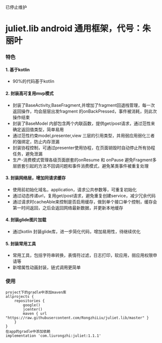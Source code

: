 已停止维护
# juliet.lib android 通用框架，代号：朱丽叶
### 特色
#### 1. 基于kotlin
* 90%的代码基于kotlin
#### 2. 封装高可复用mvp模式 
* 封装了BaseActivity,BaseFragment,并增加了fragment回退栈管理，每一次返回操作，均会层层出发fragment 的onBackPressed，事件被消耗，则此次操作结束  
* 封装了BaseModel 内部包含两个内联函数，提供get/post请求，通过范性来确定返回值类型，简单易用  
* 通过范性约束model,presenter,view 三层的引用类型，并用弱应用弱化三者的强绑定，防止内存泄漏
* 封装协程控制，可通过presenter使用协程，在页面销毁时自动停止所有协程任务，避免泄漏
* 生产-消费模式管理各级页面嵌套的onResume 和 onPause 避免Fragment多层嵌套引起的方法不回调问题和事件消费模式，避免某类事件被重复处理
#### 3. 封装网络层，增加同请求缓存  
* 使用前初始化域名，application，请求公共参数等，可重复初始化
* 通过动态传递url，复用get/post请求，避免重复创建service，减少冗余代码
* 通过请求时cacheAble来控制是否启用缓存，做到单个接口单个控制，缓存会第一时间返回，之后会返回网络最新数据，并更新本地缓存
#### 4. 封装glide图片加载  
* 通过kotlin 封装glide库，进一步简化代码，增加易用性，待继续优化
#### 5. 封装常用工具
* 常用工具，包括字符串转换，表情符过滤，日志打印，软应用，弱应用权限申请等
* 新增属性动画封装，链式调用更简单
### 使用  
```
project下的gradle中添加maven库
allprojects {
    repositories {
        google()
        jcenter()
        maven { url "https://raw.githubusercontent.com/RongzhiLiu/juliet.lib/master" }
    }
}
在app的gradle中添加依赖
implementation 'com.liurongzhi:juliet:1.1.1'
```
